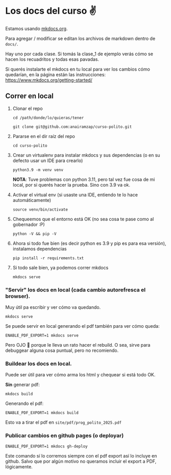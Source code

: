 # Los docs del curso ✌️
Estamos usando [mkdocs.org](https://www.mkdocs.org).

Para agregar / modificar se editan los archivos de markdown dentro de `docs/`.

Hay uno por cada clase. Si tomás la clase_1 de ejemplo verás cómo se hacen los recuadritos y todas esas pavadas.

Si querés instalarte el mkdocs en tu local para ver los cambios cómo quedarían, en la página están las instrucciones:
https://www.mkdocs.org/getting-started/

## Correr en local
1. Clonar el repo
    ```shell
    cd /path/donde/lo/quieras/tener
    
    git clone git@github.com:anairamzap/curso-polito.git
    ```
2. Pararse en el dir raíz del repo
    ```shell
    cd curso-polito
    ```
3. Crear un virtualenv para instalar mkdocs y sus dependencias (o en su defecto usar un IDE para crearlo)
    ```shell
    python3.9 -m venv venv
    ```
    **NOTA**: Tuve problemas con python 3.11, pero tal vez fue cosa de mi local, por si querés hacer la prueba. Sino con 3.9
    va ok.


4. Activar el virtual env (si usaste una IDE, entiendo te lo hace automáticamente)
    ```shell
    source venv/bin/activate
    ```
5. Chequeemos que el entorno está OK (no sea cosa te pase como al gobernador :P)
    ```shell
    python -V && pip -V
    ```
6. Ahora si todo fue bien (es decir python es 3.9 y pip es para esa versión), instalamos dependencias
    ```shell
    pip install -r requirements.txt
    ```
7. Si todo sale bien, ya podemos correr mkdocs
    ```shell
    mkdocs serve
    ```

### "Servir" los docs en local (cada cambio autorefresca el browser).
Muy útil pa escribir y ver cómo va quedando.
```shell
mkdocs serve
```

Se puede servir en local generando el pdf también para ver cómo queda:
```shell
ENABLE_PDF_EXPORT=1 mkdocs serve
```
Pero OJO :eyes: porque le lleva un rato hacer el rebuild. O sea, sirve para debuggear alguna cosa puntual, pero no
recomiendo.

### Buildear los docs en local.
Puede ser útil para ver cómo arma los html y chequear si está todo OK.

**Sin** generar pdf:
```shell
mkdocs build
```

Generando el pdf:
```shell
ENABLE_PDF_EXPORT=1 mkdocs build
```
Esto va a tirar el pdf en `site/pdf/prog_polito_2025.pdf`

### Publicar cambios en github pages (o deployar)
```shell
ENABLE_PDF_EXPORT=1 mkdocs gh-deploy
```
Este comando sí lo corremos siempre con el pdf export así lo incluye en github. Salvo que por algún motivo no queramos
incluir el export a PDF, lógicamente.

